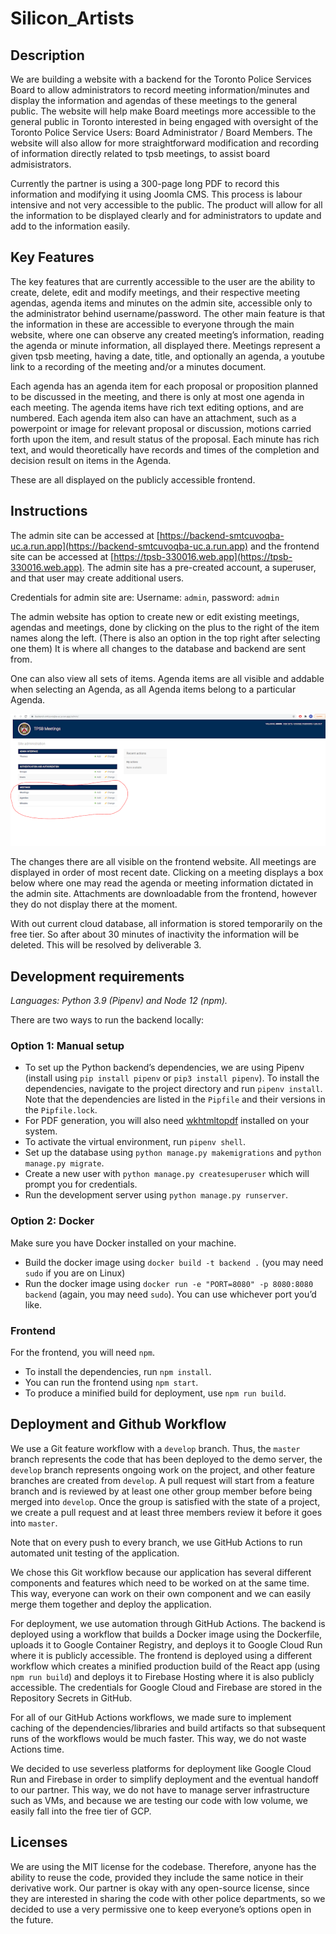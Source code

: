# Silicon_Artists

## Description

We are building a website with a backend for the Toronto Police Services Board to allow administrators to record meeting information/minutes and display the information and agendas of these meetings to the general public. The website will help make Board meetings more accessible to the general public in Toronto interested in being engaged with oversight of the Toronto Police Service Users: Board Administrator / Board Members. The website will also allow for more straightforward modification and recording of information directly related to tpsb meetings, to assist board admisistrators.

Currently the partner is using a 300-page long PDF to record this information and modifying it using Joomla CMS. This process is labour intensive and not very accessible to the public. The product will allow for all the information to be displayed clearly and for administrators to update and add to the information easily.

## Key Features

The key features that are currently accessible to the user are the ability to create, delete, edit and modify meetings, and their respective meeting agendas, agenda items and minutes on the admin site, accessible only to the administrator behind username/password. The other main feature is that the information in these are accessible to everyone through the main website, where one can observe any created meeting’s information, reading the agenda or minute information, all displayed there.
Meetings represent a given tpsb meeting, having a date, title, and optionally an agenda, a youtube link to a recording of the meeting and/or a minutes document.

Each agenda has an agenda item for each proposal or proposition planned to be discussed in the meeting, and there is only at most one agenda in each meeting. The agenda items have rich text editing options, and are numbered. Each agenda item also can have an attachment, such as a powerpoint or image for relevant proposal or discussion, motions carried forth upon the item, and result status of the proposal.
Each minute has rich text, and would theoretically have records and times of the completion and decision result on items in the Agenda.

These are all displayed on the publicly accessible frontend.

## Instructions

The admin site can be accessed at [https://backend-smtcuvoqba-uc.a.run.app](https://backend-smtcuvoqba-uc.a.run.app) and the frontend site can be accessed at [https://tpsb-330016.web.app](https://tpsb-330016.web.app).
The admin site has a pre-created account, a superuser, and that user may create additional users.

Credentials for admin site are: Username: `admin`, password: `admin`

The admin website has option to create new or edit existing meetings, agendas and meetings, done by clicking on the plus to the right of the item names along the left. (There is also an option in the top right after selecting one them) It is where all changes to the database and backend are sent from.

One can also view all sets of items. Agenda items are all visible and addable when selecting an Agenda, as all Agenda items belong to a particular Agenda.

![admin-site](/deliverable-2/images/django-backend.png)

The changes there are all visible on the frontend website. All meetings are displayed in order of most recent date. Clicking on a meeting displays a box below where one may read the agenda or meeting information dictated in the admin site. Attachments are downloadable from the frontend, however they do not display there at the moment.

With out current cloud database, all information is stored temporarily on the free tier. So after about 30 minutes of inactivity the information will be deleted. This will be resolved by deliverable 3.

## Development requirements

*Languages: Python 3.9 (Pipenv) and Node 12 (npm).*

There are two ways to run the backend locally:

### Option 1: Manual setup

- To set up the Python backend’s dependencies, we are using Pipenv (install using `pip install pipenv` or `pip3 install pipenv`). To install the dependencies, navigate to the project directory and run `pipenv install`. Note that the dependencies are listed in the `Pipfile` and their versions in the `Pipfile.lock`.
- For PDF generation, you will also need [wkhtmltopdf](https://wkhtmltopdf.org/downloads.html) installed on your system.
- To activate the virtual environment, run `pipenv shell`.
- Set up the database using `python manage.py makemigrations` and `python manage.py migrate`.
- Create a new user with `python manage.py createsuperuser` which will prompt you for credentials.
- Run the development server using `python manage.py runserver`.

### Option 2: Docker

Make sure you have Docker installed on your machine.

- Build the docker image using `docker build -t backend .` (you may need `sudo` if you are on Linux)
- Run the docker image using `docker run -e "PORT=8080" -p 8080:8080 backend` (again, you may need `sudo`). You can use whichever port you’d like.

### Frontend

For the frontend, you will need `npm`.

- To install the dependencies, run `npm install`.
- You can run the frontend using `npm start`.
- To produce a minified build for deployment, use `npm run build`.

## Deployment and Github Workflow

We use a Git feature workflow with a `develop` branch. Thus, the `master` branch represents the code that has been deployed to the demo server, the `develop` branch represents ongoing work on the project, and other feature branches are created from `develop`. A pull request will start from a feature branch and is reviewed by at least one other group member before being merged into `develop`. Once the group is satisfied with the state of a project, we create a pull request and at least three members review it before it goes into `master`.

Note that on every push to every branch, we use GitHub Actions to run automated unit testing of the application.

We chose this Git workflow because our application has several different components and features which need to be worked on at the same time. This way, everyone can work on their own component and we can easily merge them together and deploy the application.

For deployment, we use automation through GitHub Actions. The backend is deployed using a workflow that builds a Docker image using the Dockerfile, uploads it to Google Container Registry, and deploys it to Google Cloud Run where it is publicly accessible. The frontend is deployed using a different workflow which creates a minified production build of the React app (using `npm run build`) and deploys it to Firebase Hosting where it is also publicly accessible. The credentials for Google Cloud and Firebase are stored in the Repository Secrets in GitHub.

For all of our GitHub Actions workflows, we made sure to implement caching of the dependencies/libraries and build artifacts so that subsequent runs of the workflows would be much faster. This way, we do not waste Actions time.

We decided to use severless platforms for deployment like Google Cloud Run and Firebase in order to simplify deployment and the eventual handoff to our partner. This way, we do not have to manage server infrastructure such as VMs, and because we are testing our code with low volume, we easily fall into the free tier of GCP.

## Licenses

We are using the MIT license for the codebase. Therefore, anyone has the ability to reuse the code, provided they include the same notice in their derivative work. Our partner is okay with any open-source license, since they are interested in sharing the code with other police departments, so we decided to use a very permissive one to keep everyone’s options open in the future.
